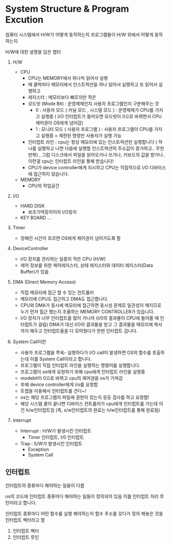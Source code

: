 # System Structure & Program Excution

컴퓨터 시스템에서 H/W가 어떻게 동작하는지
프로그램들이 H/W 위에서 어떻게 동작하는지 

H/W에 대한 설명을 담은 챕터

1. H/W
	- CPU
		- CPU는 MEMORY에서 하나씩 읽어서 실행
		- 매 클럭마다 메모리에서 인스트럭션을 하나 읽어서 실행하고 또 읽어서 실행하고
		- 레지스터 : 메모리보다 빠르지만 작은
		- 모드빗 (Mode Bit) : 운영체제인지 사용자 프로그램인지 구분해주는 것
			- 0 : 사용자 모드 ( 커널 모드 , 시스템 모드 ) : 운영체제가 CPU를 가지고 실행중 ( I/O 인터럽트가 들어오면 모드빗이 0으로 바뀌면서 CPU 제어권이 OS에게 넘어감)
			- 1 : 모니터 모드 ( 사용자 프로그램 ) : 사용자 프로그램이 CPU를 가지고 실행중 > 제한된 명령만 사용자가 실행 가능
		- 인터럽트 라인 : cpu는 항상 메모리에 있는 인스트럭션만 실행합니다 ( 하나를 실행하고 나면 다음에 실행할 인스트럭션의 주소값이 증가하고.. 무한반복)
						, 그럼 디스크에서 파일을 읽어오거나 쓰거나, 키보드의 값을 받거나.. 이런걸 cpu는 인터럽트 라인을 통해 받습니다!
		- CPU가 device controller에게 지시하고 CPU는 직접적으로 I/O 디바이스에 접근하지 않습니다.
	- MEMORY 
		- CPU의 작업공간

2. I/O
	- HARD DISK 
		- 보조기억장치이자 I/O장치
	- KEY BOARD ... 


3. Timer 
	- 정해진 시간이 흐르면 OS에게 제어권이 넘어가도록 함

4. DeviceController
	- I/O 장치를 관리하는 일종의 작은 CPU (H/W)
	- 제어 정보를 위한 제어레지스터, 상태 레지스터와 데이터 레지스터(Data Buffer)가 있음

5. DMA (Direct Memory Access)
	- 직접 메모리에 접근 할 수 있는 컨트롤러
	- 메모리에 CPU도 접근하고 DMA도 접근합니다.
	- CPU와 DMA가 동시에 메모리에 접근하면 동시성 문제로 일관성이 깨지므로 누가 먼저 접근 했는지 조율하는 MEMORY CONTROLLER가 있습니다.
	- I/O 장치가 너무 인터럽트를 많이 거니까 (I/0의 결과물이 CPU에 들어올 때 인터럽트가 걸림) DMA가 대신 I/O의 결과물을 받고 그 결과물을 메모리에 복사까지 해두고 
	인터럽트들을 다 모아뒀다가 한번 인터럽트 겁니다.
	

6. System Call이란
	- 사용자 프로그램을 쭈욱- 실행하다가 I/O call이 발생하면 OS의 함수를 호출하는데 이를 System Call이라고 합니다.
	- 프로그램이 직접 인터럽트 라인을 실행하는 명령어를 실행합니다.
	- 프로그램이 os에게 요청하기 위해 cpu에게 인터럽트 라인을 실행중
	- modebit이 0으로 바뀌고 cpu의 제어권을 os가 가져감
	- 후에 device controller에게 i/o를 요청함
	- 트랩을 이용해서 인터럽트를 건다~!
	- os는 해당 프로그램이 파일에 권한이 있는지 등등 검사를 하고 요청함!
	- 해당 시스템 콜이 끝나면 디바이스 컨트롤러가 cpu에게 인터럽트를 거는데 이건 h/w인터럽트임 (즉, s/w인터럽트의 완료는 h/w인터럽트를 통해 완료됨)

7. Interrupt
	- Interrupt : H/W가 발생시킨 인터럽트
		- Timer 인터럽트, I/0 인터럽트
	- Trap : S/W가 발생시킨 인터럽트
		- Exception
		- System Call


## 인터럽트 
인터럽트의 종류마다 해야하는 일들이 다름

os의 코드에 인터럽트 종류마다 해야하는 일들이 정의되어 있음
이를 인터럽트 처리 루틴이라고 합니다.

인터럽트 종류마다 어떤 함수를 실행 해야하는지 함수 주소를 갖다가 정의 해놓은 것을 인터럽트 벡터라고 함

1. 인터럽트 벡터
2. 인터럽트 루틴

























